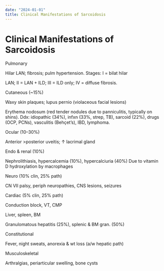 ```yaml
---
date: "2024-01-01"
title: Clinical Manifestations of Sarcoidosis
---
```


# Clinical Manifestations of Sarcoidosis

Pulmonary

Hilar LAN; fibrosis; pulm hypertension. Stages: I = bilat hilar

LAN; II = LAN + ILD; III = ILD only; IV = diffuse fibrosis.

Cutaneous (~15%)

Waxy skin plaques; lupus pernio (violaceous facial lesions)

Erythema nodosum (red tender nodules due to panniculitis, typically on shins). Ddx: idiopathic (34%), infxn (33%, strep, TB), sarcoid (22%), drugs (OCP, PCNs), vasculitis (Behçet’s), IBD, lymphoma.

Ocular (10–30%)

Anterior >posterior uveitis; ↑ lacrimal gland

Endo & renal (10%)

Nephrolithiasis, hypercalcemia (10%), hypercalciuria (40%) Due to vitamin D hydroxylation by macrophages

Neuro (10% clin, 25% path)

CN VII palsy, periph neuropathies, CNS lesions, seizures

Cardiac (5% clin, 25% path)

Conduction block, VT, CMP

Liver, spleen, BM

Granulomatous hepatitis (25%), splenic & BM gran. (50%)

Constitutional

Fever, night sweats, anorexia & wt loss (a/w hepatic path)

Musculoskeletal

Arthralgias, periarticular swelling, bone cysts
